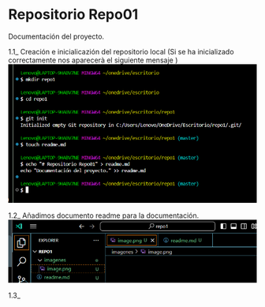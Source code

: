 # Repositorio Repo01
Documentación del proyecto.

1.1_ Creación e inicialicazión del repositorio local (Si se ha inicializado correctamente nos aparecerà el siguiente mensaje
)
![Imagen 1](imagenes\image.png)

1.2_ Añadimos documento readme para la documentación.
![Imagen 2](imagenes\image2.png)

1.3_ 